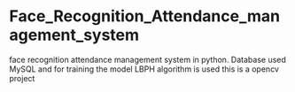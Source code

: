 # Face_Recognition_Attendance_management_system
face recognition attendance management system in python. Database used  MySQL and for training the model LBPH algorithm is used 
this is a opencv project
